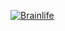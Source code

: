 [![Brainlife](http://localhost:8080/app/5c11d2792093ad0f6c35557e)](https://dev1.soichi.us/api/warehouse/app/5c11d2792093ad0f6c35557e/badge)
